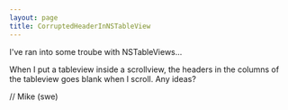 ```yaml
---
layout: page
title: CorruptedHeaderInNSTableView
---
```


I've ran into some troube with NSTableViews...

When I put a tableview inside a scrollview, the headers in the columns of the tableview goes blank when I scroll. Any ideas?

// Mike (swe)

